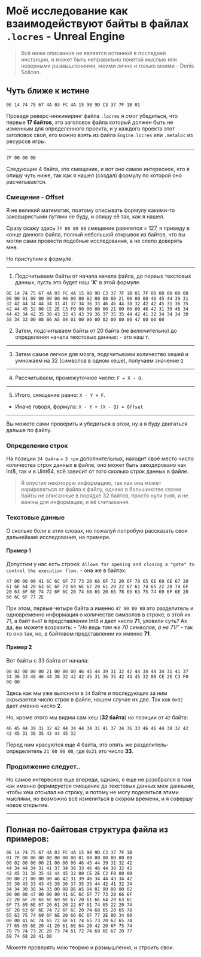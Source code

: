 # Моё исследование как взаимодействуют байты в файлах `.locres` - Unreal Engine
> Всё ниже описанное не является истинной в последней инстанции, и может быть неправильно понятой мыслью или неверными размышлениями, моими лично и только моими - Denis Solicen.

## Чуть ближе к истине
`0E 14 74 75 67 4A 03 FC 4A 15 90 9D C3 37 7F 1B 01`

Проведя реверс-инжиниринг файла `.locres` я смог убедиться, что первые **17 байтов**, это заголовок файла который должен быть не изменным для определенного проекта, и у каждого проекта этот заголовок свой, его можно взять из файла `Engine.locres` или `.metaloc` из ресурсов игры.

---

`7F 00 00 00`

Следующие 4 байта, это смещение, и вот оно самое интересное, его я опишу чуть ниже, так как я нашел (создал) формулу по которой оно расчитывается.

### Смещение - Offset
Я не великий математик, поэтому описывать формулу какими-то заковыристыми путями не буду, и опишу её так, как я нашел.

Сразу скажу здесь `7F 00 00 00` смещение равняется = 127, я приведу в конце данного файла, полный небольшой открывок из байтов, что вы могли сами провести подобные исследования, а не слепо доверять мне.

Но приступим к формуле.

---


1. Подсчитываем байты от начала начала файла, до первых текстовых данных, пусть это будет наш '**X**' в этой формуле.
```
0E 14 74 75 67 4A 03 FC 4A 15 90 9D C3 37 7F 1B 01 7F 00 00 00 00 00 00 00 01 00 00 00 00 00 00 00 02 00 00 00 21 00 00 00 46 45 44 39 31 32 42 44 34 44 34 31 41 37 34 36 33 46 46 44 38 32 42 42 45 31 36 35 42 44 45 32 00 CE 2E C3 F0 00 00 00 00 21 00 00 00 46 42 31 39 46 34 44 43 34 42 35 30 43 33 43 43 39 36 37 35 35 44 42 41 32 34 34 34 30 38 34 33 00 08 B6 A5 84 01 00 00 00 02 00 00 00 47 00 00 00
```
2. Затем, подсчитываем байты от 20 байта (не включительно) до определения начала текстовых данных: - это наш `Y`.
---
3. Затем самое легкое для мозга, подсчитываем количество хешей и умножаем на 32 (символов в одном хеше), получаем значение `Q`
---
4. Рассчитываем, промежуточное число: `F = X - Q.`
---
5. Итого, смещение равно: `X - Y + F`.

- Иначе говоря, формула: `X - Y + (X - Q) = Offset`

---
Вы можете сами проверить и убедиться в этом, ну а я буду двигаться дальше по файлу.
### Определение строк
На позиции `34 байта` + `3 три` дополнительных, находит своё место число количества строк данных в файле, оно может быть закодировано как Int8, так и в Uint64, всё зависит от того сколько строк данных в файле.


> Я опустил некоторую информацию, так как она может варироваться от файла к файлу, однако в большинстве своем байты не описанные в порядке 32 байтов, просто нули `0x00`, и не важны для  информации, и её считывания.

### Текстовые данные
О сколько боли в этих словах, но пожалуй попробую рассказать свои дальнейшие исследования, на примере.

#### Пример 1
Допустим у нас есть строка: `Allows for opening and closing a "gate" to control the execution flow.` - она же в байтах: 
```
47 00 00 00 41 6C 6C 6F 77 73 20 66 6F 72 20 6F 70 65 6E 69 6E 67 20 61 6E 64 20 63 6C 6F 73 69 6E 67 20 61 20 22 67 61 74 65 22 20 74 6F 20 63 6F 6E 74 72 6F 6C 20 74 68 65 20 65 78 65 63 75 74 69 6F 6E 20 66 6C 6F 77 2E
```
При этом, первые четыре байта а именно `47 00 00 00` это разделитель и одновременно информация о количестве символов в строке, в этой их 71, а байт `0x47` в представлении Int8 и дает число **71**, уловили суть? Ах да, вы можете возразить: - *"Но ведь там же 70 символов, а не 71!"* - так то оно так, но, в байтовом представлении их именно **71**.  

#### Пример 2
Вот байты с 33 байта от начала:
```
00 02 00 00 00 21 00 00 00 46 45 44 39 31 32 42 44 34 44 34 31 41 37 34 36 33 46 46 44 38 32 42 42 45 31 36 35 42 44 45 32 00 CE 2E C3 F0 00 00
```
Здесь как мы уже выяснили в `34` байте и последующих за ним скрывается число строк в файле, нашем случае их две. Так как `0x02` дает именно число **2**.

Но, кроме этого мы видим сам хеш (**32 байта**) на позиции от `42` байта: 
```
46 45 44 39 31 32 42 44 34 44 34 31 41 37 34 36 33 46 46 44 38 32 42 42 45 31 36 35 42 44 45 32
```
Перед ним красуются еще 4 байта, это опять же разделитель-определитель `21 00 00 00`, где `0x21` это число **33**.

### Продолжение следует..
Но самое интересное еще впереди, однако, я еще не разобрался в том как именно формируется смещение до текстовых данных меж данными, чтобы хеш отсылал на строку, и потому не могу поделиться этими мыслями, но возможно всё измениться в скором времени, и я совершу новое открытие.


---
## Полная по-байтовая структура файла из примеров:
```
0E 14 74 75 67 4A 03 FC 4A 15 90 9D C3 37 7F 1B
01 7F 00 00 00 00 00 00 00 01 00 00 00 00 00 00
00 02 00 00 00 21 00 00 00 46 45 44 39 31 32 42 
44 34 44 34 31 41 37 34 36 33 46 46 44 38 32 42 
42 45 31 36 35 42 44 45 32 00 CE 2E C3 F0 00 00 
00 00 21 00 00 00 46 42 31 39 46 34 44 43 34 42 
35 30 43 33 43 43 39 36 37 35 35 44 42 41 32 34 
34 34 30 38 34 33 00 08 B6 A5 84 01 00 00 00 02 
00 00 00 47 00 00 00 41 6C 6C 6F 77 73 20 66 6F 
72 20 6F 70 65 6E 69 6E 67 20 61 6E 64 20 63 6C 
6F 73 69 6E 67 20 61 20 22 67 61 74 65 22 20 74 
6F 20 63 6F 6E 74 72 6F 6C 20 74 68 65 20 65 78 
65 63 75 74 69 6F 6E 20 66 6C 6F 77 2E 00 34 00 
00 00 41 6C 74 65 72 6E 61 74 65 73 20 62 65 74 
77 65 65 6E 20 41 20 61 6E 64 20 42 20 6F 75 74 
70 75 74 73 2C 20 73 74 61 72 74 69 6E 67 20 77 
69 74 68 20 41 00
```
Можете проверять мою теорию и размышления, и строить свои.